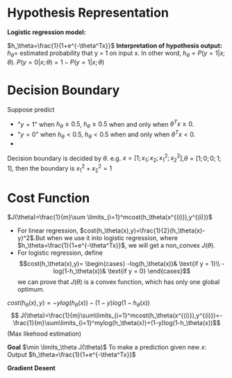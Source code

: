 # Hypothesis Representation
**Logistic regression model:**

$h_\theta=\frac{1}{1+e^{-\theta^Tx}}$
**Interpretation of hypothesis output:** $h_\theta=$ estimated probability that y = 1 on input x. In other word, $h_\theta=P(y=1|x;\theta)$.
$P(y=0|x;\theta)=1-P(y=1|x;\theta)$

# Decision Boundary
Suppose predict 
- "$y = 1$" when $h_\theta\ge0.5$, $h_\theta\ge0.5$ when and only when $\theta^Tx\ge0$.
- "$y = 0$" when $h_\theta<0.5$, $h_\theta<0.5$ when and only when $\theta^Tx<0$.
-

Decision boundary is decided by $\theta$.
e.g. $x = [1;x_1;x_2;x_1^2;x_2^2]$,$\theta=[1;0;0;1;1]$, then the boundary is $x_1^2+x_2^2=1$

# Cost Function
$J(\theta)=\frac{1}{m}\sum \limits_{i=1}^mcost(h_\theta(x^{(i)}),y^{(i)})$
- For linear regression, $cost(h_\theta(x),y)=\frac{1}{2}(h_\theta(x)-y)^2$.But when we use it into logistic regression, where $h_\theta=\frac{1}{1+e^{-\theta^Tx}}$, we will get a non_convex $J(\theta)$.
- For logistic regression, define $$cost(h_\theta(x),y)=  
\begin{cases}  
-log(h_\theta(x))& \text{if y = 1}\\  
-log(1-h_\theta(x))& \text{if y = 0}  
\end{cases}$$
we can prove that $J(\theta)$ is a convex function, which has only one global optimum.

$cost(h_\theta(x),y)=-ylog(h_\theta(x))-(1-y)log(1-h_\theta(x))$
$$
J(\theta)=\frac{1}{m}\sum\limits_{i=1}^mcost(h_\theta(x^{(i)}),y^{(i)})=-\frac{1}{m}\sum\limits_{i=1}^mylog(h_\theta(x))+(1-y)log(1-h_\theta(x))$$(Max likehood estimation)

**Goal**
$\min \limits_\theta J(\theta)$
To make a prediction given new $x$: Output $h_\theta=\frac{1}{1+e^{-\theta^Tx}}$

**Gradient Desent**
>
<!--stackedit_data:
eyJoaXN0b3J5IjpbLTE4Nzc1MDQ1ODEsOTQwMjI2Nl19
-->